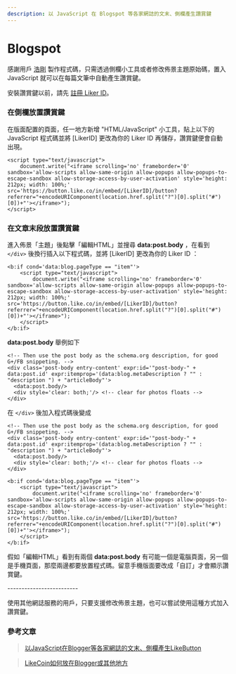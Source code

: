 ```yaml
---
description: 以 JavaScript 在 Blogspot 等各家網誌的文末、側欄產生讚賞鍵
---
```


# Blogspot

感謝用戶 [浩剛](https://danieltw.net/archives/author/daniel) 製作程式碼，只需透過側欄小工具或者修改佈景主題原始碼，置入 JavaScript 就可以在每篇文筆中自動產生讚賞鍵。

安裝讚賞鍵以前，請先 [註冊 Liker ID](../../liker-id/)。

### 在側欄放置讚賞鍵

在版面配置的頁面，任一地方新增 "HTML/JavaScript" 小工具，貼上以下的 JavaScript 程式碼並將 \[LikerID] 更改為你的 Liker ID 再儲存，讚賞鍵便會自動出現。

```
<script type="text/javascript">
    document.write("<iframe scrolling='no' frameborder='0' sandbox='allow-scripts allow-same-origin allow-popups allow-popups-to-escape-sandbox allow-storage-access-by-user-activation' style='height: 212px; width: 100%;' src='https://button.like.co/in/embed/[LikerID]/button?referrer="+encodeURIComponent(location.href.split("?")[0].split("#")[0])+"'></iframe>");
</script>
```

### 在文章末段放置讚賞鍵

進入佈景「主題」後點擊「編輯HTML」並搜尋 **data:post.body** ，在看到 `</div>` 後換行插入以下程式碼，並將 \[LikerID] 更改為你的 Liker ID ：

```
<b:if cond='data:blog.pageType == "item"'>
    <script type="text/javascript">
        document.write("<iframe scrolling='no' frameborder='0' sandbox='allow-scripts allow-same-origin allow-popups allow-popups-to-escape-sandbox allow-storage-access-by-user-activation' style='height: 212px; width: 100%;' src='https://button.like.co/in/embed/[LikerID]/button?referrer="+encodeURIComponent(location.href.split("?")[0].split("#")[0])+"'></iframe>");
    </script>
</b:if>
```

**data:post.body** 舉例如下&#x20;

```
<!-- Then use the post body as the schema.org description, for good G+/FB snippeting. -->
<div class='post-body entry-content' expr:id='"post-body-" + data:post.id' expr:itemprop='(data:blog.metaDescription ? "" : "description ") + "articleBody"'>
  <data:post.body/>
  <div style='clear: both;'/> <!-- clear for photos floats -->
</div>
```

在 `</div>` 後加入程式碼後變成

```
<!-- Then use the post body as the schema.org description, for good G+/FB snippeting. -->
<div class='post-body entry-content' expr:id='"post-body-" + data:post.id' expr:itemprop='(data:blog.metaDescription ? "" : "description ") + "articleBody"'>
  <data:post.body/>
  <div style='clear: both;'/> <!-- clear for photos floats -->
</div>

<b:if cond='data:blog.pageType == "item"'>
    <script type="text/javascript">
        document.write("<iframe scrolling='no' frameborder='0' sandbox='allow-scripts allow-same-origin allow-popups allow-popups-to-escape-sandbox allow-storage-access-by-user-activation' style='height: 212px; width: 100%;' src='https://button.like.co/in/embed/[LikerID]/button?referrer="+encodeURIComponent(location.href.split("?")[0].split("#")[0])+"'></iframe>");
    </script>
</b:if>
```

假如「編輯HTML」看到有兩個 **data:post.body** 有可能一個是電腦頁面，另一個是手機頁面，那麼兩邊都要放置程式碼。留意手機版面要改成「自訂」才會顯示讚賞鍵。

\-------------------------

使用其他網誌服務的用戶，只要支援修改佈景主題，也可以嘗試使用這種方式加入讚賞鍵。

### 參考文章

> [以JavaScript在Blogger等各家網誌的文末、側欄產生LikeButton](https://danieltw.net/archives/2444)

> [LikeCoin如何放在Blogger或其他地方](https://stationery.raypuppy.com/2019/01/08/2755/)
